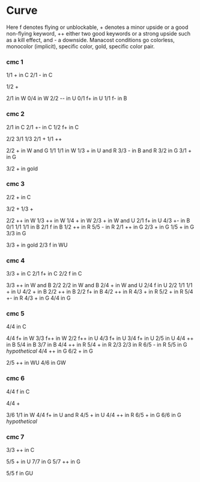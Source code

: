 # Curve

Here f denotes flying or unblockable, + denotes a minor upside or a good non-flying keyword, ++ either two good keywords or a strong upside such as a kill effect, and - a downside. Manacost conditions go colorless, monocolor (implicit), specific color, gold, specific color pair.

### cmc 1

1/1 + in C
2/1 - in C

1/2 +

2/1 in W
0/4 in W
2/2 -- in U
0/1 f+ in U
1/1 f- in B

### cmc 2

2/1 in C
2/1 +- in C
1/2 f+ in C

2/2
3/1
1/3
2/1 +
1/1 ++

2/2 + in W and G
1/1 1/1 in W
1/3 + in U and R
3/3 - in B and R
3/2 in G
3/1 + in G

3/2 + in gold

### cmc 3

2/2 + in C

3/2 +
1/3 +

2/2 ++ in W
1/3 ++ in W
1/4 + in W
2/3 + in W and U
2/1 f+ in U
4/3 +- in B
0/1 1/1 1/1 in B
2/1 f in B
1/2 ++ in R
5/5 - in R
2/1 ++ in G
2/3 + in G
1/5 + in G
3/3 in G

3/3 + in gold
2/3 f in WU

### cmc 4

3/3 + in C
2/1 f+ in C
2/2 f in C

3/3 ++ in W and B
2/2 2/2 in W and B
2/4 + in W and U
2/4 f in U
2/2 1/1 1/1 + in U
4/2 + in B
2/2 ++ in B
2/2 f+ in B
4/2 ++ in R
4/3 + in R
5/2 + in R
5/4 +- in R
4/3 + in G
4/4 in G

### cmc 5

4/4 in C

4/4 f+ in W
3/3 f++ in W
2/2 f++ in U
4/3 f+ in U
3/4 f+ in U
2/5 in U
4/4 ++ in B
5/4 in B
3/7 in B
4/4 ++ in R
5/4 + in R
2/3 2/3 in R
6/5 - in R
5/5 in G *hypothetical*
4/4 ++ in G
6/2 + in G

2/5 ++ in WU
4/6 in GW

### cmc 6

4/4 f in C

4/4 +

3/6 1/1 in W
4/4 f+ in U and R
4/5 + in U
4/4 ++ in R
6/5 + in G
6/6 in G *hypothetical*

### cmc 7

3/3 ++ in C

5/5 + in U
7/7 in G
5/7 ++ in G

5/5 f in GU
